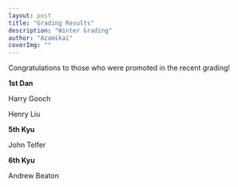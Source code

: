 ```yaml
---
layout: post
title: "Grading Results"
description: "Winter Grading"
author: "Azamikai"
coverImg: ""
---
```


Congratulations to those who were promoted in the recent grading!


**1st Dan**

Harry Gooch

Henry Liu 

**5th Kyu**

John Telfer

**6th Kyu**

Andrew Beaton